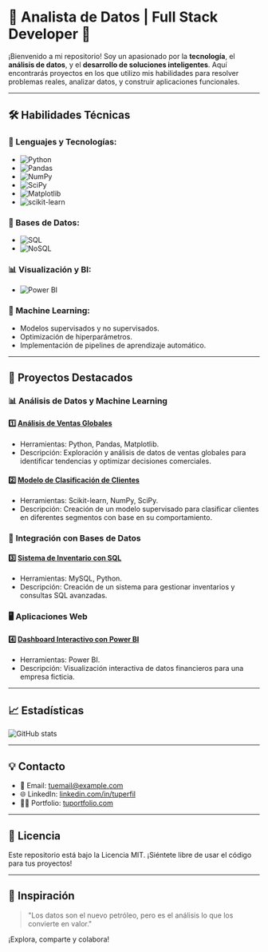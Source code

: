 # 🌟 Analista de Datos | Full Stack Developer 🌟

¡Bienvenido a mi repositorio! Soy un apasionado por la **tecnología**, el **análisis de datos**, y el **desarrollo de soluciones inteligentes**. Aquí encontrarás proyectos en los que utilizo mis habilidades para resolver problemas reales, analizar datos, y construir aplicaciones funcionales.

---

## 🛠️ **Habilidades Técnicas**
### 🔑 Lenguajes y Tecnologías:
- ![Python](https://img.shields.io/badge/Python-3776AB?style=for-the-badge&logo=python&logoColor=white)
- ![Pandas](https://img.shields.io/badge/Pandas-150458?style=for-the-badge&logo=pandas&logoColor=white)
- ![NumPy](https://img.shields.io/badge/NumPy-013243?style=for-the-badge&logo=numpy&logoColor=white)
- ![SciPy](https://img.shields.io/badge/SciPy-8CAAE6?style=for-the-badge&logo=scipy&logoColor=white)
- ![Matplotlib](https://img.shields.io/badge/Matplotlib-0A77B5?style=for-the-badge)
- ![scikit-learn](https://img.shields.io/badge/Scikit--Learn-F7931E?style=for-the-badge&logo=scikit-learn&logoColor=white)

### 💾 Bases de Datos:
- ![SQL](https://img.shields.io/badge/SQL-4479A1?style=for-the-badge&logo=MySQL&logoColor=white)
- ![NoSQL](https://img.shields.io/badge/NoSQL-15A74B?style=for-the-badge)

### 📊 Visualización y BI:
- ![Power BI](https://img.shields.io/badge/Power--BI-F2C811?style=for-the-badge&logo=power-bi&logoColor=black)

### 🤖 Machine Learning:
- Modelos supervisados y no supervisados.
- Optimización de hiperparámetros.
- Implementación de pipelines de aprendizaje automático.

---

## 🧰 **Proyectos Destacados**
### 📊 **Análisis de Datos y Machine Learning**
#### 1️⃣ [Análisis de Ventas Globales](https://github.com/usuario/proyecto-ventas)
- Herramientas: Python, Pandas, Matplotlib.
- Descripción: Exploración y análisis de datos de ventas globales para identificar tendencias y optimizar decisiones comerciales.

#### 2️⃣ [Modelo de Clasificación de Clientes](https://github.com/usuario/modelo-clasificacion)
- Herramientas: Scikit-learn, NumPy, SciPy.
- Descripción: Creación de un modelo supervisado para clasificar clientes en diferentes segmentos con base en su comportamiento.

### 🔗 **Integración con Bases de Datos**
#### 3️⃣ [Sistema de Inventario con SQL](https://github.com/usuario/inventario-sql)
- Herramientas: MySQL, Python.
- Descripción: Creación de un sistema para gestionar inventarios y consultas SQL avanzadas.

### 🖥️ **Aplicaciones Web**
#### 4️⃣ [Dashboard Interactivo con Power BI](https://github.com/usuario/dashboard-powerbi)
- Herramientas: Power BI.
- Descripción: Visualización interactiva de datos financieros para una empresa ficticia.

---

## 📈 **Estadísticas**
![GitHub stats](https://github-readme-stats.vercel.app/api?username=usuario&show_icons=true&theme=radical)

---

## 💡 **Contacto**
- 📧 Email: [tuemail@example.com](mailto:tuemail@example.com)
- 🌐 LinkedIn: [linkedin.com/in/tuperfil](https://linkedin.com/in/tuperfil)
- 🧑‍💻 Portfolio: [tuportfolio.com](https://tuportfolio.com)

---

## 📝 **Licencia**
Este repositorio está bajo la Licencia MIT. ¡Siéntete libre de usar el código para tus proyectos!

---

## 🎨 **Inspiración**
> "Los datos son el nuevo petróleo, pero es el análisis lo que los convierte en valor."

¡Explora, comparte y colabora!
